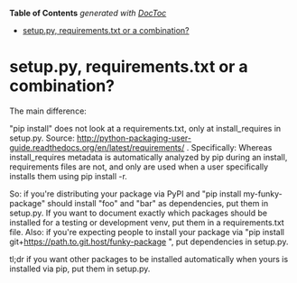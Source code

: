 <!-- START doctoc generated TOC please keep comment here to allow auto update -->
<!-- DON'T EDIT THIS SECTION, INSTEAD RE-RUN doctoc TO UPDATE -->
**Table of Contents**  *generated with [DocToc](https://github.com/thlorenz/doctoc)*

- [setup.py, requirements.txt or a combination?](#setuppy-requirementstxt-or-a-combination)

<!-- END doctoc generated TOC please keep comment here to allow auto update -->

# setup.py, requirements.txt or a combination?

The main difference:

 "pip install" does not look at a requirements.txt, only at install_requires in setup.py. Source: http://python-packaging-user-guide.readthedocs.org/en/latest/requirements/ . Specifically:
Whereas install_requires metadata is automatically analyzed by pip during an install, requirements files are not, and only are used when a user specifically installs them using pip install -r.

So: if you're distributing your package via PyPI and "pip install my-funky-package" should install "foo" and "bar" as dependencies, put them in setup.py. If you want to document exactly which packages should be installed for a testing or development venv, put them in a requirements.txt file.
Also: if you're expecting people to install your package via "pip install git+https://path.to.git.host/funky-package ", put dependencies in setup.py.

tl;dr if you want other packages to be installed automatically when yours is installed via pip, put them in setup.py.
